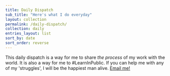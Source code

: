 ```yaml
---
title: Daily Dispatch
sub_title: "Here's what I do everyday"
layout: collection
permalink: /daily-dispatch/
collection: daily
entries_layout: list
sort_by: date
sort_order: reverse
---
```

This daily dispatch is a way for me to share _the process_ of my work with the world. It is also a way for me to #LearnInPublic. If you can help me with any of my 'struggles', I will be the happiest man alive. [Email me!](mailto:parthswat@gmail.com)
